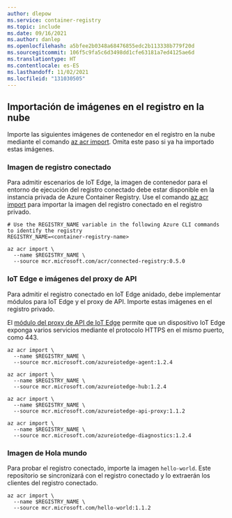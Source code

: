 ```yaml
---
author: dlepow
ms.service: container-registry
ms.topic: include
ms.date: 09/16/2021
ms.author: danlep
ms.openlocfilehash: a5bfee2b0348a68476855edc2b113338b779f20d
ms.sourcegitcommit: 106f5c9fa5c6d3498dd1cfe63181a7ed4125ae6d
ms.translationtype: HT
ms.contentlocale: es-ES
ms.lasthandoff: 11/02/2021
ms.locfileid: "131030505"
---
```

## <a name="import-images-to-your-cloud-registry"></a>Importación de imágenes en el registro en la nube

Importe las siguientes imágenes de contenedor en el registro en la nube mediante el comando [az acr import](/cli/azure/acr#az_acr_import). Omita este paso si ya ha importado estas imágenes.

### <a name="connected-registry-image"></a>Imagen de registro conectado

Para admitir escenarios de IoT Edge, la imagen de contenedor para el entorno de ejecución del registro conectado debe estar disponible en la instancia privada de Azure Container Registry. Use el comando [az acr import](/cli/azure/acr#az_acr_import) para importar la imagen del registro conectado en el registro privado. 

```azurecli
# Use the REGISTRY_NAME variable in the following Azure CLI commands to identify the registry
REGISTRY_NAME=<container-registry-name>

az acr import \
  --name $REGISTRY_NAME \
  --source mcr.microsoft.com/acr/connected-registry:0.5.0
```

### <a name="iot-edge-and-api-proxy-images"></a>IoT Edge e imágenes del proxy de API

Para admitir el registro conectado en IoT Edge anidado, debe implementar módulos para IoT Edge y el proxy de API. Importe estas imágenes en el registro privado.

El [módulo del proxy de API de IoT Edge](../articles/iot-edge/how-to-configure-api-proxy-module.md) permite que un dispositivo IoT Edge exponga varios servicios mediante el protocolo HTTPS en el mismo puerto, como 443.

```azurecli
az acr import \
  --name $REGISTRY_NAME \
  --source mcr.microsoft.com/azureiotedge-agent:1.2.4

az acr import \
  --name $REGISTRY_NAME \
  --source mcr.microsoft.com/azureiotedge-hub:1.2.4

az acr import \
  --name $REGISTRY_NAME \
  --source mcr.microsoft.com/azureiotedge-api-proxy:1.1.2

az acr import \
  --name $REGISTRY_NAME \
  --source mcr.microsoft.com/azureiotedge-diagnostics:1.2.4
```

### <a name="hello-world-image"></a>Imagen de Hola mundo

Para probar el registro conectado, importe la imagen `hello-world`. Este repositorio se sincronizará con el registro conectado y lo extraerán los clientes del registro conectado.

```azurecli
az acr import \
  --name $REGISTRY_NAME \
  --source mcr.microsoft.com/hello-world:1.1.2
```